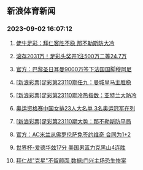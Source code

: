## 新浪体育新闻 
### 2023-09-02 16:07:12

1. [佬牛足彩：拜仁客胜不稳 那不勒斯防大冷](https://sports.sina.com.cn/l/2023-09-02/doc-imzkhpun2208664.shtml)

2. [滚存2031万！足彩头奖开1注500万二等24.7万](https://sports.sina.com.cn/l/2023-09-02/doc-imzkhinq2315598.shtml)

3. [官方：巴黎圣日耳曼9000万签下法国国脚穆阿尼](https://sports.sina.com.cn/global/france/2023-09-02/doc-imzkhinu1899452.shtml)

4. [[新浪彩票]足彩第23110期任九：曼城皇马主胜稳](https://sports.sina.com.cn/l/2023-09-02/doc-imzkhinu1892043.shtml)

5. [[新浪彩票]足彩第23110期冷热指数：亚特兰大防冷](https://sports.sina.com.cn/l/2023-09-02/doc-imzkhinn6993540.shtml)

6. [奥运资格赛中国女排23人大名单 3名奥运冠军在列](https://sports.sina.com.cn/others/volleyball/2023-09-02/doc-imzkhpuq5014263.shtml)

7. [[新浪彩票]足彩第23110期大势：那不勒斯防平局](https://sports.sina.com.cn/l/2023-09-02/doc-imzkhinu1891810.shtml)

8. [官方：AC米兰从佛罗伦萨免签约维奇 合同为1+2](https://sports.sina.com.cn/g/seriea/2023-09-02/doc-imzkhinu1900499.shtml)

9. [世界杯-爱德华兹17分 美国男篮力克黑山4连胜](https://sports.sina.com.cn/basketball/nba/2023-09-01/doc-imzkezsx8662497.shtml)

10. [拜仁战"克星"不留颜面 数据:门兴主场恐生惨案](https://sports.sina.com.cn/l/2023-09-02/doc-imzkhinq2314796.shtml)

